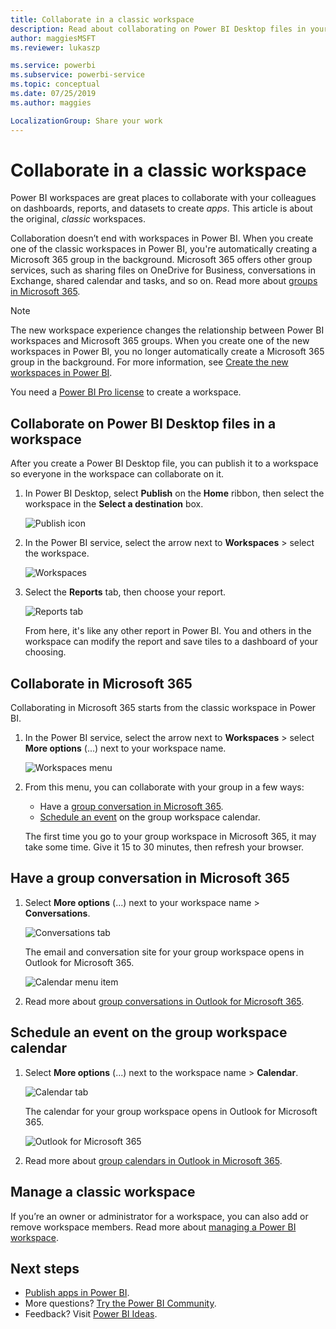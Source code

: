 ```yaml
---
title: Collaborate in a classic workspace
description: Read about collaborating on Power BI Desktop files in your workspace, and with Microsoft 365 services like sharing files on OneDrive for Business, conversations in Exchange, calendar, and tasks.
author: maggiesMSFT
ms.reviewer: lukaszp

ms.service: powerbi
ms.subservice: powerbi-service
ms.topic: conceptual
ms.date: 07/25/2019
ms.author: maggies

LocalizationGroup: Share your work
---
```

# Collaborate in a classic workspace
Power BI workspaces are great places to collaborate with your colleagues on dashboards, reports, and datasets to create *apps*. This article is about the original, *classic* workspaces.  

Collaboration doesn’t end with workspaces in Power BI. When you create one of the classic workspaces in Power BI, you're automatically creating a Microsoft 365 group in the background. Microsoft 365 offers other group services, such as sharing files on OneDrive for Business, conversations in Exchange, shared calendar and tasks, and so on. Read more about [groups in Microsoft 365](https://support.office.com/article/Create-a-group-in-Office-365-7124dc4c-1de9-40d4-b096-e8add19209e9).

> [!NOTE]
> The new workspace experience changes the relationship between Power BI workspaces and Microsoft 365 groups. When you create one of the new workspaces in Power BI, you no longer automatically create a Microsoft 365 group in the background. For more information, see [Create the new workspaces in Power BI](service-create-the-new-workspaces.md).

You need a [Power BI Pro license](../fundamentals/service-features-license-type.md) to create a workspace.

## Collaborate on Power BI Desktop files in a workspace
After you create a Power BI Desktop file, you can publish it to a workspace so everyone in the workspace can collaborate on it.

1. In Power BI Desktop, select **Publish** on the **Home** ribbon, then select the workspace in the **Select a destination** box.
   
    ![Publish icon](media/service-collaborate-power-bi-workspace/power-bi-group-publish-pbix.png)
2. In the Power BI service, select the arrow next to **Workspaces** > select the workspace.
   
    ![Workspaces](media/service-collaborate-power-bi-workspace/power-bi-workspace-nav-arrow.png)
3. Select the **Reports** tab, then choose your report.
   
    ![Reports tab](media/service-collaborate-power-bi-workspace/power-bi-workspace-report.png)
   
    From here, it's like any other report in Power BI. You and others in the workspace can modify the report and save tiles to a dashboard of your choosing.

## Collaborate in Microsoft 365
Collaborating in Microsoft 365 starts from the classic workspace in Power BI.

1. In the Power BI service, select the arrow next to **Workspaces** > select **More options** (...) next to your workspace name. 
   
   ![Workspaces menu](media/service-collaborate-power-bi-workspace/power-bi-app-ellipsis.png)
2. From this menu, you can collaborate with your group in a few ways: 
   
   * Have a [group conversation in Microsoft 365](#have-a-group-conversation-in-microsoft-365).
   * [Schedule an event](#schedule-an-event-on-the-group-workspace-calendar) on the group workspace calendar.
   
   The first time you go to your group workspace in Microsoft 365, it may take some time. Give it 15 to 30 minutes, then refresh your browser.

## Have a group conversation in Microsoft 365
1. Select **More options** (...) next to your workspace name \> **Conversations**. 
   
    ![Conversations tab](media/service-collaborate-power-bi-workspace/power-bi-app-ellipsis.png)
   
   The email and conversation site for your group workspace opens in Outlook for Microsoft 365.
   
   ![Calendar menu item](media/service-collaborate-power-bi-workspace/pbi_grps_o365convo.png)
2. Read more about [group conversations in Outlook for Microsoft 365](https://support.office.com/Article/Have-a-group-conversation-a0482e24-a769-4e39-a5ba-a7c56e828b22).

## Schedule an event on the group workspace calendar
1. Select **More options** (...) next to the workspace name \> **Calendar**. 
   
   ![Calendar tab](media/service-collaborate-power-bi-workspace/power-bi-app-ellipsis.png)
   
   The calendar for your group workspace opens in Outlook for Microsoft 365.
   
   ![Outlook for Microsoft 365](media/service-collaborate-power-bi-workspace/pbi_grps_o365_calendar.png)
2. Read more about [group calendars in Outlook in Microsoft 365](https://support.office.com/Article/Add-edit-and-subscribe-to-group-events-0cf1ad68-1034-4306-b367-d75e9818376a).

## Manage a classic workspace
If you’re an owner or administrator for a workspace, you can also add or remove workspace members. Read more about [managing a Power BI workspace](service-manage-app-workspace-in-power-bi-and-office-365.md).

## Next steps
* [Publish apps in Power BI](service-create-distribute-apps.md).
* More questions? [Try the Power BI Community](https://community.powerbi.com/).
* Feedback? Visit [Power BI Ideas](https://ideas.powerbi.com/forums/265200-power-bi).
